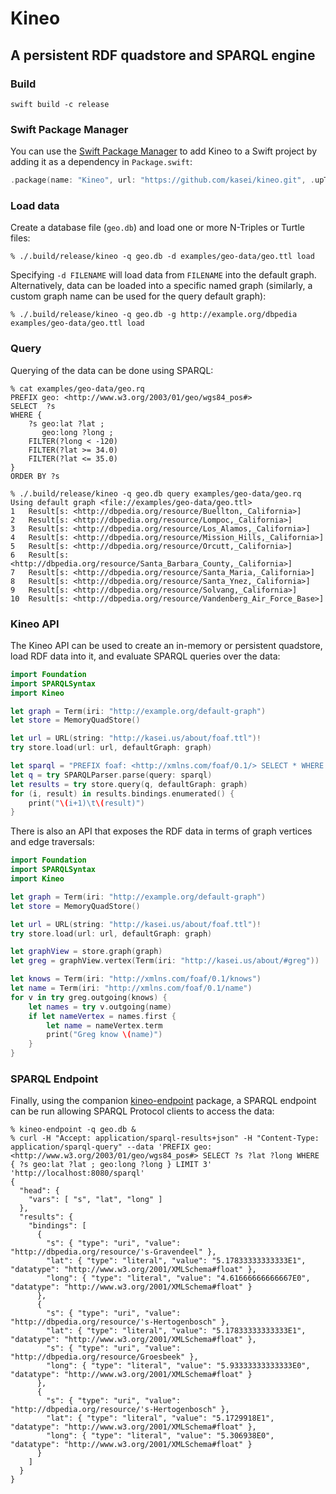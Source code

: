 # Kineo

## A persistent RDF quadstore and SPARQL engine

### Build

`swift build -c release`

### Swift Package Manager

You can use the [Swift Package Manager](https://swift.org/package-manager/) to add Kineo to a Swift project by adding it as a dependency in `Package.swift`:

```swift
.package(name: "Kineo", url: "https://github.com/kasei/kineo.git", .upToNextMinor(from: "0.0.91")),
```

### Load data

Create a database file (`geo.db`) and load one or more N-Triples or Turtle files:

```
% ./.build/release/kineo -q geo.db -d examples/geo-data/geo.ttl load
```

Specifying `-d FILENAME` will load data from `FILENAME` into the default graph.
Alternatively, data can be loaded into a specific named graph (similarly, a
custom graph name can be used for the query default graph):

```
% ./.build/release/kineo -q geo.db -g http://example.org/dbpedia examples/geo-data/geo.ttl load
```

### Query

Querying of the data can be done using SPARQL:

```
% cat examples/geo-data/geo.rq
PREFIX geo: <http://www.w3.org/2003/01/geo/wgs84_pos#>
SELECT  ?s
WHERE {
	?s geo:lat ?lat ;
	   geo:long ?long ;
	FILTER(?long < -120)
	FILTER(?lat >= 34.0)
	FILTER(?lat <= 35.0)
}
ORDER BY ?s

% ./.build/release/kineo -q geo.db query examples/geo-data/geo.rq
Using default graph <file://examples/geo-data/geo.ttl>
1	Result[s: <http://dbpedia.org/resource/Buellton,_California>]
2	Result[s: <http://dbpedia.org/resource/Lompoc,_California>]
3	Result[s: <http://dbpedia.org/resource/Los_Alamos,_California>]
4	Result[s: <http://dbpedia.org/resource/Mission_Hills,_California>]
5	Result[s: <http://dbpedia.org/resource/Orcutt,_California>]
6	Result[s: <http://dbpedia.org/resource/Santa_Barbara_County,_California>]
7	Result[s: <http://dbpedia.org/resource/Santa_Maria,_California>]
8	Result[s: <http://dbpedia.org/resource/Santa_Ynez,_California>]
9	Result[s: <http://dbpedia.org/resource/Solvang,_California>]
10	Result[s: <http://dbpedia.org/resource/Vandenberg_Air_Force_Base>]
```

### Kineo API

The Kineo API can be used to create an in-memory or persistent quadstore,
load RDF data into it, and evaluate SPARQL queries over the data:

```swift
import Foundation
import SPARQLSyntax
import Kineo

let graph = Term(iri: "http://example.org/default-graph")
let store = MemoryQuadStore()

let url = URL(string: "http://kasei.us/about/foaf.ttl")!
try store.load(url: url, defaultGraph: graph)

let sparql = "PREFIX foaf: <http://xmlns.com/foaf/0.1/> SELECT * WHERE { ?person a foaf:Person ; foaf:name ?name }"
let q = try SPARQLParser.parse(query: sparql)
let results = try store.query(q, defaultGraph: graph)
for (i, result) in results.bindings.enumerated() {
    print("\(i+1)\t\(result)")
}
```

There is also an API that exposes the RDF data in terms of graph vertices and edge traversals:

```swift
import Foundation
import SPARQLSyntax
import Kineo

let graph = Term(iri: "http://example.org/default-graph")
let store = MemoryQuadStore()

let url = URL(string: "http://kasei.us/about/foaf.ttl")!
try store.load(url: url, defaultGraph: graph)

let graphView = store.graph(graph)
let greg = graphView.vertex(Term(iri: "http://kasei.us/about/#greg"))

let knows = Term(iri: "http://xmlns.com/foaf/0.1/knows")
let name = Term(iri: "http://xmlns.com/foaf/0.1/name")
for v in try greg.outgoing(knows) {
    let names = try v.outgoing(name)
    if let nameVertex = names.first {
        let name = nameVertex.term
        print("Greg know \(name)")
    }
}
```

### SPARQL Endpoint

Finally, using the companion [kineo-endpoint](https://github.com/kasei/kineo-endpoint) package,
a SPARQL endpoint can be run allowing SPARQL Protocol clients to access the data:

```
% kineo-endpoint -q geo.db &
% curl -H "Accept: application/sparql-results+json" -H "Content-Type: application/sparql-query" --data 'PREFIX geo: <http://www.w3.org/2003/01/geo/wgs84_pos#> SELECT ?s ?lat ?long WHERE { ?s geo:lat ?lat ; geo:long ?long } LIMIT 3' 'http://localhost:8080/sparql'
{
  "head": {
    "vars": [ "s", "lat", "long" ]
  },
  "results": {
    "bindings": [
      {
        "s": { "type": "uri", "value": "http://dbpedia.org/resource/'s-Gravendeel" },
        "lat": { "type": "literal", "value": "5.17833333333333E1", "datatype": "http://www.w3.org/2001/XMLSchema#float" },
        "long": { "type": "literal", "value": "4.61666666666667E0", "datatype": "http://www.w3.org/2001/XMLSchema#float" }
      },
      {
        "s": { "type": "uri", "value": "http://dbpedia.org/resource/'s-Hertogenbosch" },
        "lat": { "type": "literal", "value": "5.17833333333333E1", "datatype": "http://www.w3.org/2001/XMLSchema#float" },
        "s": { "type": "uri", "value": "http://dbpedia.org/resource/Groesbeek" },
        "long": { "type": "literal", "value": "5.93333333333333E0", "datatype": "http://www.w3.org/2001/XMLSchema#float" }
      },
      {
        "s": { "type": "uri", "value": "http://dbpedia.org/resource/'s-Hertogenbosch" },
        "lat": { "type": "literal", "value": "5.1729918E1", "datatype": "http://www.w3.org/2001/XMLSchema#float" },
        "long": { "type": "literal", "value": "5.306938E0", "datatype": "http://www.w3.org/2001/XMLSchema#float" }
      }
    ]
  }
}
```
